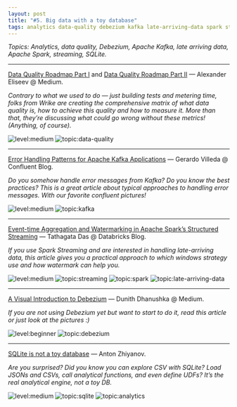 ```yaml
---
layout: post
title: "#5. Big data with a toy database"
tags: analytics data-quality debezium kafka late-arriving-data spark streaming sqlite
---
```


*Topics: Analytics, data quality, Debezium, Apache Kafka, late arriving data, Apache Spark, streaming, SQLite.*

<!--cut-->

---

[Data Quality Roadmap Part I](https://medium.com/wriketechclub/data-quality-roadmap-part-i-61332d5be7a) and [Data Quality Roadmap Part II](https://medium.com/wriketechclub/data-quality-roadmap-part-ii-case-studies-614e85906178) — Alexander Eliseev @ Medium.

*Contrary to what we used to do — just building tests and metering time, folks from Wrike are creating the comprehensive matrix of what data quality is, how to achieve this quality and how to measure it. More than that, they’re discussing what could go wrong without these metrics! (Anything, of course).*

![level:medium] ![topic:data-quality]

---

[Error Handling Patterns for Apache Kafka Applications](https://www.confluent.io/blog/error-handling-patterns-in-kafka/) — Gerardo Villeda @ Confluent Blog.

*Do you somehow handle error messages from Kafka? Do you know the best practices? This is a great article about typical approaches to handling error messages. With our favorite confluent pictures!*

![level:medium] ![topic:kafka]

---

[Event-time Aggregation and Watermarking in Apache Spark’s Structured Streaming](https://databricks.com/blog/2017/05/08/event-time-aggregation-watermarking-apache-sparks-structured-streaming.html) — Tathagata Das @ Databricks Blog.

*If you use Spark Streaming and are interested in handling late-arriving data, this article gives you a practical approach to which windows strategy use and how watermark can help you.*

![level:medium] ![topic:streaming] ![topic:spark] ![topic:late-arriving-data]

---

[A Visual Introduction to Debezium](https://medium.com/event-driven-utopia/a-visual-introduction-to-debezium-32563e23c6b8) — Dunith Dhanushka @ Medium.

*If you are not using Debezium yet but want to start to do it, read this article or just look at the pictures :)*

![level:beginner] ![topic:debezium]

---

[SQLite is not a toy database](https://antonz.org/sqlite-is-not-a-toy-database/) — Anton Zhiyanov.

*Are you surprised? Did you know you can explore CSV with SQLite? Load JSONs and CSVs, call analytical functions, and even define UDFs? It’s the real analytical engine, not a toy DB.*

![level:medium] ![topic:sqlite] ![topic:analytics]

<!--tags-->

[level:beginner]: https://img.shields.io/badge/level-beginner-blue
[level:medium]: https://img.shields.io/badge/level-medium-blue

[topic:analytics]: https://img.shields.io/badge/topic-analytics-3B10ED
[topic:data-quality]: https://img.shields.io/badge/topic-data--quality-D0E708
[topic:debezium]: https://img.shields.io/badge/topic-debezium-C2E0C6
[topic:kafka]: https://img.shields.io/badge/topic-kafka-CB9EB8
[topic:late-arriving-data]: https://img.shields.io/badge/topic-late--arriving--data-222A4C
[topic:spark]: https://img.shields.io/badge/topic-spark-6157A8
[topic:streaming]: https://img.shields.io/badge/topic-streaming-F15A02
[topic:sqlite]: https://img.shields.io/badge/topic-sqlite-506F34
